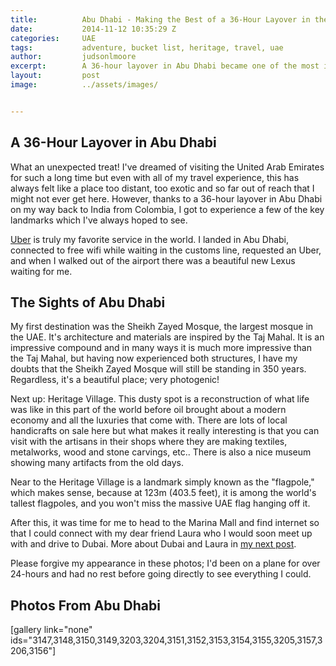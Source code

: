```yaml
---
title:			Abu Dhabi - Making the Best of a 36-Hour Layover in the UAE
date:			2014-11-12 10:35:29 Z
categories:		UAE
tags:			adventure, bucket list, heritage, travel, uae
author:			judsonlmoore
excerpt:		A 36-hour layover in Abu Dhabi became one of the most interesting and spontaneous adventures of my life! Check out all the awesome things you can do too.
layout:			post
image:			../assets/images/


---
```


## A 36-Hour Layover in Abu Dhabi

What an unexpected treat! I've dreamed of visiting the United Arab Emirates for such a long time but even with all of my travel experience, this has always felt like a place too distant, too exotic and so far out of reach that I might not ever get here. However, thanks to a 36-hour layover in Abu Dhabi on my way back to India from Colombia, I got to experience a few of the key landmarks which I've always hoped to see.

[Uber](http://www.uber.com/invite/uber0368) is truly my favorite service in the world. I landed in Abu Dhabi, connected to free wifi while waiting in the customs line, requested an Uber, and when I walked out of the airport there was a beautiful new Lexus waiting for me.

## The Sights of Abu Dhabi

My first destination was the Sheikh Zayed Mosque, the largest mosque in the UAE. It's architecture and materials are inspired by the Taj Mahal. It is an impressive compound and in many ways it is much more impressive than the Taj Mahal, but having now experienced both structures, I have my doubts that the Sheikh Zayed Mosque will still be standing in 350 years. Regardless, it's a beautiful place; very photogenic!

Next up: Heritage Village. This dusty spot is a reconstruction of what life was like in this part of the world before oil brought about a modern economy and all the luxuries that come with. There are lots of local handicrafts on sale here but what makes it really interesting is that you can visit with the artisans in their shops where they are making textiles, metalworks, wood and stone carvings, etc.. There is also a nice museum showing many artifacts from the old days.

Near to the Heritage Village is a landmark simply known as the "flagpole," which makes sense, because at 123m (403.5 feet), it is among the world's tallest flagpoles, and you won't miss the massive UAE flag hanging off it.

After this, it was time for me to head to the Marina Mall and find internet so that I could connect with my dear friend Laura who I would soon meet up with and drive to Dubai. More about Dubai and Laura in [my next post](https://www.judsonlmoore.com/dubai/).

Please forgive my appearance in these photos; I'd been on a plane for over 24-hours and had no rest before going directly to see everything I could.

## Photos From Abu Dhabi

[gallery link="none" ids="3147,3148,3150,3149,3203,3204,3151,3152,3153,3154,3155,3205,3157,3206,3156"]
